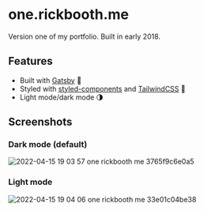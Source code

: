 # one.rickbooth.me

Version one of my portfolio. Built in early 2018.

## Features

- Built with [Gatsby](https://www.gatsbyjs.com) 🚀
- Styled with [styled-components](https://styled-components.com) and [TailwindCSS](https://tailwindcss.com) 💅
- Light mode/dark mode 🌗

## Screenshots

### Dark mode (default)

![2022-04-15 19 03 57 one rickbooth me 3765f9c6e0a5](https://user-images.githubusercontent.com/11819124/163605376-c29242ed-345a-4883-a9af-d681a252b293.jpg)

### Light mode

![2022-04-15 19 04 06 one rickbooth me 33e01c04be38](https://user-images.githubusercontent.com/11819124/163605384-5bf8f18f-238f-4b55-a8a3-707fd61a3cf5.jpg)
